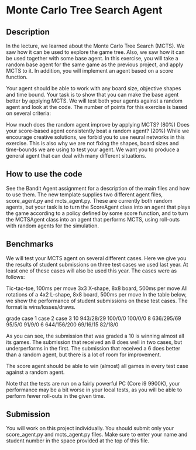 # Monte Carlo Tree Search Agent

## Description

In the lecture, we learned about the Monte Carlo Tree Search (MCTS). We saw how it can be used to explore the game tree. Also, we saw how it can be used together with some base agent. In this exercise, you will take a random base agent for the same game as the previous project, and apply MCTS to it. In addition, you will implement an agent based on a score function.

Your agent should be able to work with any board size, objective shapes and time bound. Your task is to show that you can make the base agent better by applying MCTS. We will test both your agents against a random agent and look at the code. The number of points for this exercise is based on several criteria:

How much does the random agent improve by applying MCTS? (80%)
Does your score-based agent consistently beat a random agent? (20%)
While we encourage creative solutions, we forbid you to use neural networks in this exercise. This is also why we are not fixing the shapes, board sizes and time-bounds we are using to test your agent. We want you to produce a general agent that can deal with many different situations.



## How to use the code

See the Bandit Agent assignment for a description of the main files and how to use them. The new template supplies two different agent files, score_agent.py and mcts_agent.py. These are currently both random agents, but your task is to turn the ScoreAgent class into an agent that plays the game according to a policy defined by some score function, and to turn the MCTSAgent class into an agent that performs MCTS, using roll-outs with random agents for the simulation.



## Benchmarks

We will test your MCTS agent on several different cases. Here we give you the results of student submissions on three test cases we used last year. At least one of these cases will also be used this year. The cases were as follows:

Tic-tac-toe, 100ms per move
3x3 X-shape, 8x8 board, 500ms per move
All rotations of a 4x2 L-shape, 8x8 board, 500ms per move
In the table below, we show the performance of student submissions on these test cases. The format is wins/losses/draws.

grade	case 1	case 2	case 3
10	943/28/29	100/0/0	100/0/0
8	636/295/69	95/5/0	91/9/0
6	644/156/200	69/16/15	82/18/0

As you can see, the submission that was graded a 10 is winning almost all its games. The submission that received an 8 does well in two cases, but underperforms in the first. The submission that received a 6 does better than a random agent, but there is a lot of room for improvement.

The score agent should be able to win (almost) all games in every test case against a random agent.

Note that the tests are run on a fairly powerful PC (Core i9 9900K), your performance may be a bit worse in your local tests, as you will be able to perform fewer roll-outs in the given time.



## Submission

You will work on this project individually. You should submit only your score_agent.py and mcts_agent.py files. Make sure to enter your name and student number in the space provided at the top of this file.
